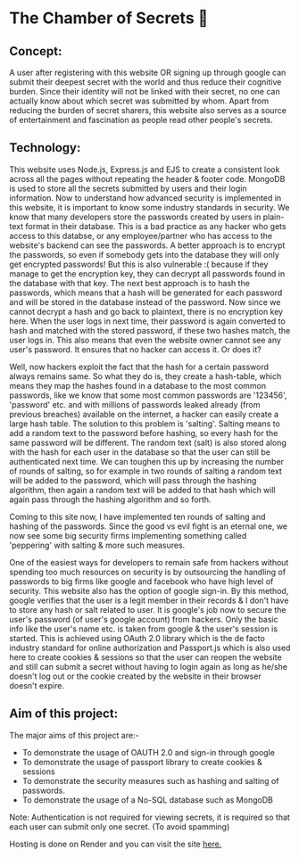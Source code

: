# The Chamber of Secrets :closed_lock_with_key: #

## Concept: ##
A user after registering with this website OR signing up through google can submit their deepest secret with the world and thus reduce their cognitive burden. Since their identity will not be linked with their secret, no one can actually know about which secret was submitted by whom. Apart from reducing the burden of secret sharers, this website also serves as a source of entertainment and fascination as people read other people's secrets.

## Technology: ##
This website uses Node.js, Express.js and EJS to create a consistent look across all the pages without repeating the header & footer code. MongoDB is used to store all the secrets submitted by users and their login information. Now to understand how advanced security is implemented in this website, it is important to know some industry standards in security. We know that many developers store the passwords created by users in plain-text format in their database. This is a bad practice as any hacker who gets access to this databse, or any employee/partner who has access to the website's backend can see the passwords. A better approach is to encrypt the passwords, so even if somebody gets into the database they will only get encrypted passwords! But this is also vulnerable :( because if they manage to get the encryption key, they can decrypt all passwords found in the database with that key. The next best approach is to hash the passwords, which means that a hash will be generated for each password and will be stored in the database instead of the password. Now since we cannot decrypt a hash and go back to plaintext, there is no encryption key here. When the user logs in next time, their password is again converted to hash and matched with the stored password, if these two hashes match, the user logs in. This also means that even the website owner cannot see any user's password. It ensures that no hacker can access it. Or does it?

Well, now hackers exploit the fact that the hash for a certain password always remains same. So what they do is, they create a hash-table, which means they map the hashes found in a database to the most common passwords, like we know that some most common passwords are '123456', 'password' etc. and with millions of passwords leaked already (from previous breaches) available on the internet, a hacker can easily create a large hash table. The solution to this problem is 'salting'. Salting means to add a random text to the password before hashing, so every hash for the same password will be different. The random text (salt) is also stored along with the hash for each user in the database so that the user can still be authenticated next time. We can toughen this up by increasing the number of rounds of salting, so for example in two rounds of salting a random text will be added to the password, which will pass through the hashing algorithm, then again a random text will be added to that hash which will again pass through the hashing algorithm and so forth.

Coming to this site now, I have implemented ten rounds of salting and hashing of the passwords. Since the good vs evil fight is an eternal one, we now see some big security firms implementing something called 'peppering' with salting & more such measures.

One of the easiest ways for developers to remain safe from hackers without spending too much resources on security is by outsourcing the handling of passwords to big firms like google and facebook who have high level of security. This website also has the option of google sign-in. By this method, google verifies that the user is a legit member in their records & I don't have to store any hash or salt related to user. It is google's job now to secure the user's password (of user's google account) from hackers. Only the basic info like the user's name etc. is taken from google & the user's session is started. This is achieved using OAuth 2.0 library which is the de facto industry standard for online authorization and Passport.js which is also used here to create cookies & sessions so that the user can reopen the website and still can submit a secret without having to login again as long as he/she doesn't log out or the cookie created by the website in their browser doesn't expire.


## Aim of this project: ##
The major aims of this project are:-
* To demonstrate the usage of OAUTH 2.0 and sign-in through google
* To demonstrate the usage of passport library to create cookies & sessions
* To demonstrate the security measures such as hashing and salting of passwords.
* To demonstrate the usage of a No-SQL database such as MongoDB

Note: Authentication is not required for viewing secrets, it is required so that each user can submit only one secret. (To avoid spamming)

Hosting is done on Render and you can visit the site [here.](https://secrets-bfg5.onrender.com)